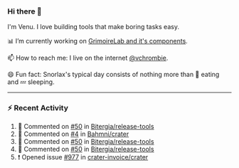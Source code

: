 ### Hi there 👋

I'm Venu. I love building tools that make boring tasks easy.

📊 I’m currently working on [GrimoireLab and it's components](https://chaoss.github.io/grimoirelab).

📫 How to reach me: I live on the internet [@vchrombie](https://www.google.co.in/search?q=vchrombie).

😄 Fun fact: Snorlax's typical day consists of nothing more than :doughnut: eating and :zzz: sleeping.

---

### :zap: Recent Activity

<!--RECENT_ACTIVITY:start-->
1. 💬 Commented on [#50](https://github.com/Bitergia/release-tools/pull/50#issuecomment-1174505694) in [Bitergia/release-tools](https://github.com/Bitergia/release-tools)
2. 💬 Commented on [#4](https://github.com/Bahmni/crater/pull/4#issuecomment-1172999115) in [Bahmni/crater](https://github.com/Bahmni/crater)
3. 💬 Commented on [#50](https://github.com/Bitergia/release-tools/pull/50#issuecomment-1170388659) in [Bitergia/release-tools](https://github.com/Bitergia/release-tools)
4. 💬 Commented on [#50](https://github.com/Bitergia/release-tools/pull/50#discussion_r910313387) in [Bitergia/release-tools](https://github.com/Bitergia/release-tools)
5. ❗️ Opened issue [#977](https://github.com/crater-invoice/crater/issues/977) in [crater-invoice/crater](https://github.com/crater-invoice/crater)
<!--RECENT_ACTIVITY:end-->

<!--
**vchrombie/vchrombie** is a ✨ _special_ ✨ repository because its `README.md` (this file) appears on your GitHub profile.

Here are some ideas to get you started:

- 🔭 I’m currently working on ...
- 🌱 I’m currently learning ...
- 👯 I’m looking to collaborate on ...
- 🤔 I’m looking for help with ...
- 💬 Ask me about ...
- 📫 How to reach me: ...
- 😄 Pronouns: ...
- ⚡ Fun fact: ...
-->

